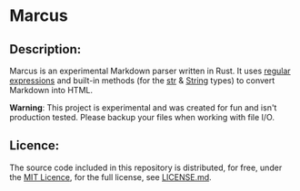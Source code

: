 # Marcus
## Description:
Marcus is an experimental Markdown parser written in Rust. It uses [regular expressions](https://docs.rs/regex/latest/regex/#example-iterating-over-capture-groups) and built-in methods (for the [str](https://doc.rust-lang.org/std/primitive.str.html#implementations) &amp; [String](https://doc.rust-lang.org/std/string/struct.String.html#implementations) types) to convert Markdown into HTML.

**Warning**: This project is experimental and was created for fun and isn't production tested. Please backup your files when working with file I/O.

## Licence:
The source code included in this repository is distributed, for free, under the [MIT Licence](https://choosealicense.com/licenses/mit/), for the full license, see [LICENSE.md](https://github.com/Malekaia/Marcus/blob/master/LICENSE.md).
